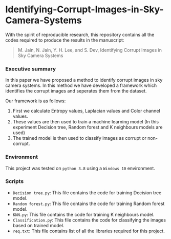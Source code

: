 # Identifying-Corrupt-Images-in-Sky-Camera-Systems
With the spirit of reproducible research, this repository contains all the codes required to produce the results in the manuscript:

> M. Jain, N. Jain, Y. H. Lee, and S. Dev, Identifying Corrupt Images in Sky Camera Systems

### Executive summary
In this paper we have proposed a method to identify corrupt images in sky camera systems. In this method we have developed a framework which identifies the corrupt images and seperates them from the dataset.

Our framework is as follows:
1. First we calculate Entropy values, Laplacian values and Color channel values. 
2. These values are then used to train a machine learning model (In this experiment Decision tree, Random forest and K neighbours models are used)
3. The trained model is then used to classify images as corrupt or non-corrupt.

### Environment 
This project was tested on `python 3.8` using a `Windows 10` environment.

### Scripts
+ `Decision tree.py`: This file contains the code for training Decision tree model.
+ `Random forest.py`: This file contains the code for training Random forest model.
+ `KNN.py`: This file contains the code for training K neighbours model.
+ `Classification.py`: This file contains the code for classifying the images based on trained model.
+ `req.txt`: This file contains list of all the libraries required for this project.

